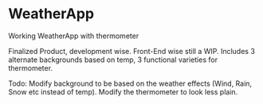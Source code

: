 # WeatherApp
Working WeatherApp with thermometer

Finalized Product, development wise. Front-End wise still a WIP.
Includes 3 alternate backgrounds based on temp, 3 functional varieties for thermometer.

Todo: Modify background to be based on the weather effects (Wind, Rain, Snow etc instead of temp).
Modify the thermometer to look less plain.
